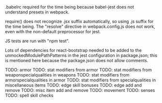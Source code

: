 .babelrc required for the time being because babel-jest does not understand
presets in webpack.

require() does not recognize .jsx suffix automatically, so using .js suffix
for the time being.  The "resolve" directive in webpack.config.js does not
work, even with the non-default preprocessor for jest.

JS tests are run with "npm test".

Lots of dependencies for react-bootstrap needed to be added to the
unmockedModulePathPatterns in the jest configuration in package.json; this
is mentioned here because the package.json does not allow comments.

TODO: armor
TODO: stat modifiers from armor
TODO: stat modifiers from weaponspecialqualities in weapons
TODO: stat modifiers from armorspecialqualities in armor
TODO: stat modifiers from specialqualities in miscellaneous items
TODO: edge skill bonuses
TODO: edge add and remove
TODO: misc item add and remove
TODO: movement
TODO: senses
TODO: spell skill checks

